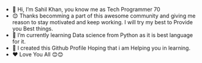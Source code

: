 - 👋 Hi, I’m Sahil Khan, you know me as Tech Programmer 70
- 😊 Thanks becomming a part of this awesome community and giving me reason to stay motivated and keep working. I will try my best to Provide you Best things.
- 🌱 I’m currently learning Data science from Python as it is best language for it.
- 🔸 I created this Github Profile Hoping that i am Helping you in learning.
- ❤️ Love You All 😊😊

<!---
techprogrammer70/techprogrammer70 is a ✨ special ✨ repository because its `README.md` (this file) appears on your GitHub profile.
You can click the Preview link to take a look at your changes.
--->
